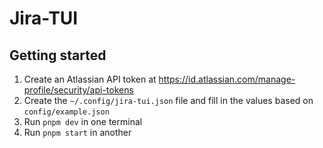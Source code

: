# Jira-TUI

## Getting started

1. Create an Atlassian API token at https://id.atlassian.com/manage-profile/security/api-tokens
2. Create the `~/.config/jira-tui.json` file and fill in the values based on `config/example.json`
3. Run `pnpm dev` in one terminal
4. Run `pnpm start` in another
